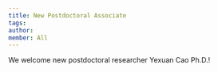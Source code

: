 ```yaml
---
title: New Postdoctoral Associate
tags:
author: 
member: All
---
```


We welcome new postdoctoral researcher Yexuan Cao Ph.D.!
